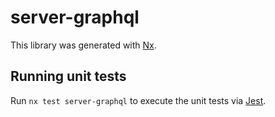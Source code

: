 # server-graphql

This library was generated with [Nx](https://nx.dev).

## Running unit tests

Run `nx test server-graphql` to execute the unit tests via [Jest](https://jestjs.io).
